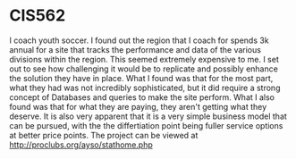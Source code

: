 # CIS562

I coach youth soccer. I found out the region that I coach for spends 3k annual for a site that tracks the performance and data of the various divisions within the region. This seemed extremely expensive to me. I set out to see how challenging it would be to replicate and possibly enhance the solution they have in place. What I found was that for the most part, what they had was not incredibly sophisticated, but it did require a strong concept of Databases and queries to make the site perform. What I also found was that for what they are paying, they aren't getting what they deserve. It is also very apparent that it is a very simple business model that can be pursued, with the the differtiation point being fuller service options at better price points.  The project can be viewed at http://proclubs.org/ayso/stathome.php
